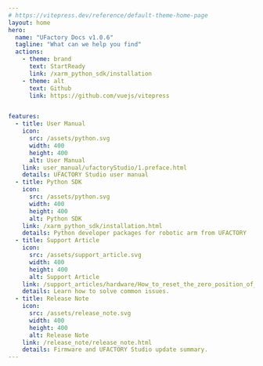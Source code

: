 ```yaml
---
# https://vitepress.dev/reference/default-theme-home-page
layout: home
hero:
  name: "UFactory Docs v1.0.6"
  tagline: "What can we help you find"
  actions:
    - theme: brand
      text: StartReady
      link: /xarm_python_sdk/installation
    - theme: alt
      text: Github
      link: https://github.com/vuejs/vitepress


features:
  - title: User Manual
    icon: 
      src: /assets/python.svg
      width: 400
      height: 400
      alt: User Manual
    link: user_manual/ufactoryStudio/1.preface.html
    details: UFACTORY Studio user manual
  - title: Python SDK
    icon: 
      src: /assets/python.svg
      width: 400
      height: 400
      alt: Python SDK
    link: /xarm_python_sdk/installation.html
    details: Python developer packages for robotic arm from UFACTORY
  - title: Support Article
    icon: 
      src: /assets/support_article.svg
      width: 400
      height: 400
      alt: Support Article
    link: /support_articles/hardware/How_to_reset_the_zero_position_of_xArm_Gripper.html
    details: Learn how to solve common issues.
  - title: Release Note
    icon: 
      src: /assets/release_note.svg
      width: 400
      height: 400
      alt: Release Note
    link: /release_note/release_note.html
    details: Firmware and UFACTORY Studio update summary.
---
```


